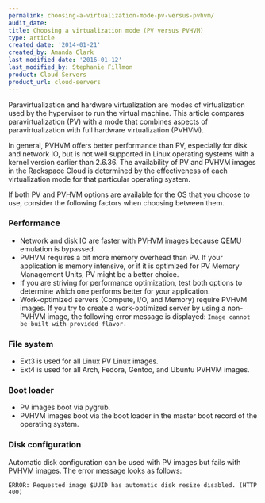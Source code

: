 ```yaml
---
permalink: choosing-a-virtualization-mode-pv-versus-pvhvm/
audit_date:
title: Choosing a virtualization mode (PV versus PVHVM)
type: article
created_date: '2014-01-21'
created_by: Amanda Clark
last_modified_date: '2016-01-12'
last_modified_by: Stephanie Fillmon
product: Cloud Servers
product_url: cloud-servers
---
```


Paravirtualization and hardware virtualization are modes of
virtualization used by the hypervisor to run the virtual machine. This
article compares paravirtualization (PV) with a mode that combines
aspects of paravirtualization with full hardware virtualization
(PVHVM).

In general, PVHVM offers better performance than PV, especially for disk
and network IO, but is not well supported in Linux operating systems
with a kernel version earlier than 2.6.36. The availability of PV and
PVHVM images in the Rackspace Cloud is determined by the effectiveness
of each virtualization mode for that particular operating system.

If both PV and PVHVM options are available for the OS that you choose to
use, consider the following factors when choosing between them.

### Performance

-   Network and disk IO are faster with PVHVM images because QEMU
    emulation is bypassed.
-   PVHVM requires a bit more memory overhead than PV. If your
    application is memory intensive, or if it is optimized for PV Memory
    Management Units, PV might be a better choice.
-   If you are striving for performance optimization, test both
    options to determine which one performs better for your application.
-   Work-optimized servers (Compute, I/O, and Memory) require
    PVHVM images. If you try to create a work-optimized server by using
    a non-PVHVM image, the following error message is displayed:
    `Image cannot be built with provided flavor.`

### File system

-   Ext3 is used for all Linux PV Linux images.
-   Ext4 is used for all Arch, Fedora, Gentoo, and Ubuntu
    PVHVM images.

### Boot loader

-   PV images boot via pygrub.
-   PVHVM images boot via the boot loader in the master boot
    record of the operating system.

### Disk configuration

Automatic disk configuration can be used with PV images but fails
with PVHVM images. The error message looks as follows:

`ERROR: Requested image $UUID has automatic disk resize disabled. (HTTP 400)`
